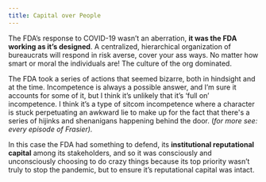 ```yaml
---
title: Capital over People
---
```


The FDA’s response to COVID-19 wasn’t an aberration, **it was the FDA working as it’s designed**. A centralized, hierarchical organization of bureaucrats will respond in risk averse, cover your ass ways. No matter how smart or moral the individuals are! The culture of the org dominated.

The FDA took a series of actions that seemed bizarre, both in hindsight and at the time. Incompetence is always a possible answer, and I’m sure it accounts for some of it, but I think it’s unlikely that it’s ‘full on’ incompetence. I think it’s a type of sitcom incompetence where a character is stuck perpetuating an awkward lie to make up for the fact that there's a series of hijinks and shenanigans happening behind the door. (_for more see: every episode of Frasier)._

 In this case the FDA had something to defend, its **institutional reputational capital** among its stakeholders, and so it was consciously and unconsciously choosing to do crazy things because its top priority wasn’t truly to stop the pandemic, but to ensure it’s reputational capital was intact.

